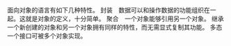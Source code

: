 面向对象的语言有如下几种特性。
封装　数据可以和操作数据的功能组织在一起。这就是对象的定义，十分简单。
聚合　一个对象能够引用另一个对象。
继承　一个新创建的对象和另一个对象拥有同样的特性，而无需显式复制其功能。
多态　一个接口可被多个对象实现。